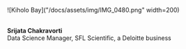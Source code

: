 <!--<img src="https://user-images.githubusercontent.com/54953444/114804579-2271ae80-9d67-11eb-9f3b-fcfc04664aee.png" width=200 align=left>
<img src="/docs/assets/img/IMG_0480.png" width=200 align=left>-->
![Kiholo Bay]("/docs/assets/img/IMG_0480.png" width=200)


<br><b>Srijata Chakravorti</b>
<br>Data Science Manager, SFL Scientific, a Deloitte business
